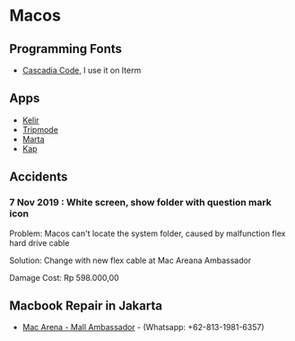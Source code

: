 Macos
=====

Programming Fonts
-----------------

-	[Cascadia Code](https://github.com/microsoft/cascadia-code), I use it on Iterm

Apps
----

-	[Kelir](https://rimbunesia.com/apps/kelir-color-picker-for-mac/)
-	[Tripmode](https://www.tripmode.ch)
-	[Marta](https://marta.yanex.org/)
-	[Kap](https://getkap.co/)

Accidents
---------

### 7 Nov 2019 : White screen, show folder with question mark icon

Problem: Macos can't locate the system folder, caused by malfunction flex hard drive cable

Solution: Change with new flex cable at Mac Areana Ambassador

Damage Cost: Rp 598.000,00

Macbook Repair in Jakarta
-------------------------

-	[Mac Arena - Mall Ambassador](http://macarena.co.id/) - (Whatsapp: +62-813-1981-6357)
